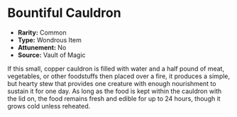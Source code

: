 # Bountiful Cauldron

- **Rarity:** Common
- **Type:** Wondrous Item
- **Attunement:** No
- **Source:** Vault of Magic

If this small, copper cauldron is filled with water and a half pound of meat, vegetables, or other foodstuffs then placed over a fire, it produces a simple, but hearty stew that provides one creature with enough nourishment to sustain it for one day. As long as the food is kept within the cauldron with the lid on, the food remains fresh and edible for up to 24 hours, though it grows cold unless reheated.
